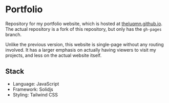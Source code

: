 # Portfolio

Repository for my portfolio website, which is hosted at [theluqmn.github.io](https://theluqmn.github.io). The actual repository is a fork of this repository, but only has the `gh-pages` branch.

Unlike the previous version, this website is single-page without any routing involved. It has a larger emphasis on actually having viewers to visit my projects, and less on the actual website itself.

## Stack

- Language: JavaScript
- Framework: Solidjs
- Styling: Tailwind CSS
